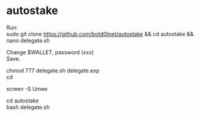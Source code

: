# autostake

Run:</br>
sudo git clone https://github.com/botd0tnet/autostake && cd autostake && nano delegate.sh</br>

Change $WALLET, password (xxx) </br>
Save.</br>

chmod 777 delegate.sh delegate.exp</br>
cd

screen -S Umee

cd autostake</br>
  bash delegate.sh<br/>

